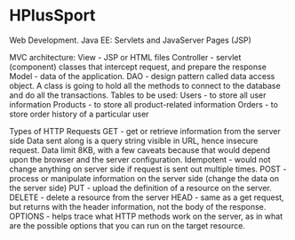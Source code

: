 # HPlusSport
Web Development. Java EE: Servlets and JavaServer Pages (JSP)

MVC architecture:
View - JSP or HTML files
Controller - servlet (component) classes that intercept request, and prepare the response
Model - data of the application.
DAO - design pattern called data access object. A class is going to hold all the methods to connect to the database and do all the transactions.
Tables to be used:
Users - to store all user information
Products - to store all product-related information
Orders - to store order history of a particular user

Types of HTTP Requests
GET - get or retrieve information from the server side
    Data sent along is a query string visible in URL, hence insecure request.
    Data limit 8KB, with a few caveats because that would depend upon the browser and the server configuration.
    Idempotent - would not change anything on server side if request is sent out multiple times. 
POST - process or manipulate information on the server side (change the data on the server side)
PUT - upload the definition of a resource on the server. 
DELETE - delete a resource from the server
HEAD - same as a get request, but returns with the header information, not the body of the response. 
OPTIONS - helps trace what HTTP methods work on the server, as in what are the possible options that you can run on the target resource.

